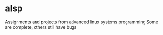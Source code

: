 # alsp
 Assignments and projects from advanced linux systems programming
 Some are complete, others still have bugs
